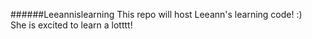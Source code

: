 ######Leeannislearning
This repo will host Leeann's learning code! :) <br>
She is excited to learn a lotttt!
